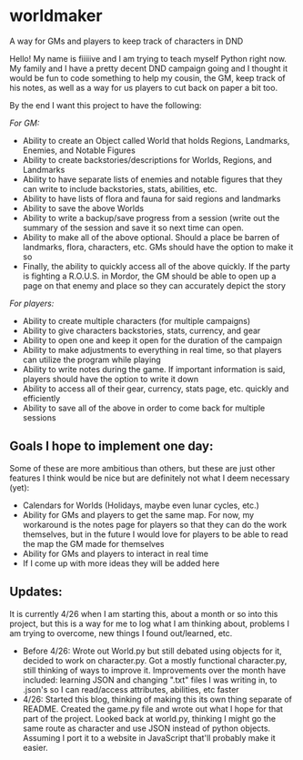 # worldmaker
A way for GMs and players to keep track of characters in DND

Hello! My name is fiiiiive and I am trying to teach myself Python right now. My family and I have a pretty decent DND campaign going 
and I thought it would be fun to code something to help my cousin, the GM, keep track of his notes, as well as a way for us players 
to cut back on paper a bit too.

By the end I want this project to have the following:

*For GM:*

- Ability to create an Object called World that holds Regions, Landmarks, Enemies, and Notable Figures
- Ability to create backstories/descriptions for Worlds, Regions, and Landmarks
- Ability to have separate lists of enemies and notable figures that they can write to include backstories, stats, abilities, etc.
- Ability to have lists of flora and fauna for said regions and landmarks
- Ability to save the above Worlds
- Ability to write a backup/save progress from a session (write out the summary of the session and save it so next time can open. 
- Ability to make all of the above optional. Should a place be barren of landmarks, flora, characters, etc. GMs should have the option to make it so
- Finally, the ability to quickly access all of the above quickly. If the party is fighting a R.O.U.S. in Mordor, the GM should be able to open up a page on that enemy and place so they can accurately depict the story

*For players:*

- Ability to create multiple characters (for multiple campaigns)
- Ability to give characters backstories, stats, currency, and gear
- Ability to open one and keep it open for the duration of the campaign 
- Ability to make adjustments to everything in real time, so that players can utilize the program while playing
- Ability to write notes during the game. If important information is said, players should have the option to write it down
- Ability to access all of their gear, currency, stats page, etc. quickly and efficiently
- Ability to save all of the above in order to come back for multiple sessions

## Goals I hope to implement one day:

Some of these are more ambitious than others, but these are just other features I think would be nice but are definitely not what I deem necessary (yet):

- Calendars for Worlds (Holidays, maybe even lunar cycles, etc.)
- Ability for GMs and players to get the same map. For now, my workaround is the notes page for players so that they can do the work themselves, but in the future I would love for players to be able to read the map the GM made for themselves
- Ability for GMs and players to interact in real time
- If I come up with more ideas they will be added here
## Updates:
It is currently 4/26 when I am starting this, about a month or so into this project, but this is a way for me to log what I am thinking about, problems I am trying to overcome, new things I found out/learned, etc.
- Before 4/26: Wrote out World.py but still debated using objects for it, decided to work on character.py. Got a mostly functional character.py, still thinking of ways to improve it. Improvements over the month have included: learning JSON and changing ".txt" files I was writing in, to .json's so I can read/access attributes, abilities, etc faster
- 4/26: Started this blog, thinking of making this its own thing separate of README. Created the game.py file and wrote out what I hope for that part of the project. Looked back at world.py, thinking I might go the same route as character and use JSON instead of python objects. Assuming I port it to a website in JavaScript that'll probably make it easier.
